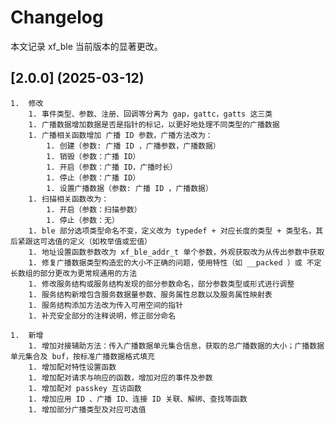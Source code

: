 # Changelog

本文记录 xf_ble 当前版本的显著更改。

## [2.0.0] (2025-03-12)

    1.  修改
        1. 事件类型、参数、注册、回调等分离为 gap，gattc，gatts 这三类
        1. 广播数据增加数据是否是指针的标记，以更好地处理不同类型的广播数据
        1. 广播相关函数增加 广播 ID 参数，广播方法改为：
            1. 创建（参数: 广播 ID ，广播参数，广播数据）
            1. 销毁（参数：广播 ID）
            1. 开启（参数：广播 ID，广播时长）
            1. 停止（参数：广播 ID）
            1. 设置广播数据（参数: 广播 ID ，广播数据）
        1. 扫描相关函数改为：
            1. 开启（参数：扫描参数）
            1. 停止（参数：无）
        1. ble 部分选项类型命名不变，定义改为 typedef + 对应长度的类型 + 类型名，其后紧跟这可选值的定义（如枚举值或宏值）
        1. 地址设置函数参数改为 xf_ble_addr_t 单个参数，外观获取改为从传出参数中获取
        1. 修复广播数据类型构造宏的大小不正确的问题，使用特性（如 __packed ）或 不定长数组的部分更改为更常规通用的方法
        1. 修改服务结构或服务结构发现的部分参数命名，部分参数类型或形式进行调整
        1. 服务结构新增包含服务数据量参数、服务属性总数以及服务属性映射表
        1. 服务结构添加方法改为传入可用空间的指针
        1. 补充安全部分的注释说明，修正部分命名

    1.  新增
        1. 增加对接辅助方法：传入广播数据单元集合信息，获取的总广播数据的大小；广播数据单元集合及 buf，按标准广播数据格式填充
        1. 增加配对特性设置函数
        1. 增加配对请求与响应的函数，增加对应的事件及参数
        1. 增加配对 passkey 互访函数
        1. 增加应用 ID 、广播 ID、连接 ID 关联、解绑、查找等函数
        1. 增加部分广播类型及对应可选值

